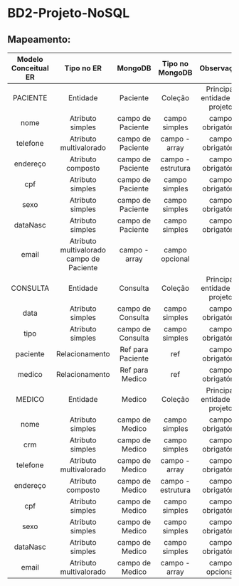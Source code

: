 # BD2-Projeto-NoSQL

## Mapeamento:

| Modelo Conceitual ER |	Tipo no ER			|	MongoDB		|		Tipo no MongoDB	|	Observação |
| :------------------: | :--------------------: | :-----------: | :-------------------: | :----------: |
| PACIENTE	           |	Entidade			|	Paciente	|		Coleção			|	Principal entidade no projeto |
| nome	               |	Atributo simples	|	campo de Paciente |	campo simples	|	campo obrigatório |
| telefone	           |	Atributo multivalorado |	campo de Paciente |	campo - array	|	campo obrigatório |
| endereço	           |	Atributo composto	|	campo de Paciente |	campo - estrutura |	campo obrigatório |
| cpf		           |	Atributo simples	|	campo de Paciente |	campo simples |		campo obrigatório |
| sexo		           |	Atributo simples	|	campo de Paciente |	campo simples |		campo obrigatório |
| dataNasc	           |	Atributo simples	|	campo de Paciente |	campo simples	|	campo obrigatório |
| email		           |	Atributo multivalorado	campo de Paciente |	campo - array	|	campo opcional |
| CONSULTA	           |	Entidade			|	Consulta		|	Coleção			|	Principal entidade no projeto |
| data		           |	Atributo simples	 |	campo de Consulta |	campo simples	 |	campo obrigatório  |
| tipo		           |	Atributo simples	 |	campo de Consulta |	campo simples |		campo obrigatório |
| paciente	           |	Relacionamento		 |	Ref para Paciente |	ref			 |		campo obrigatório |
| medico	           |	Relacionamento		 |	Ref para Medico	 |	ref			 |		campo obrigatório |
| MEDICO	           |	Entidade			 |	Medico			 |	Coleção		 |		Principal entidade no projeto |
| nome		           |	Atributo simples	 |	campo de Medico	 |	campo simples	 |	campo obrigatório |
| crm		           |	Atributo simples	 |	campo de Medico	 |	campo simples |		campo obrigatório |
| telefone	           |	Atributo multivalorado |	campo de Medico |		campo - array |		campo obrigatório |
| endereço	           |	Atributo composto	 |	campo de Medico |		campo - estrutura |	campo obrigatório |
| cpf		           |	Atributo simples	 |	campo de Medico |		campo simples |		campo obrigatório |
| sexo		           |	Atributo simples	 |	campo de Medico |		campo simples |		campo obrigatório |
| dataNasc	           |	Atributo simples	 |	campo de Medico	 |	campo simples |		campo obrigatório |
| email		           |	Atributo multivalorado |	campo de Medico	 |	campo - array |		campo opcional |
